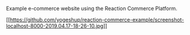 Example e-commerce website using the Reaction Commerce Platform.

[[https://github.com/yogeshup/reaction-commerce-example/screenshot-localhost-8000-2019.04.17-18-26-10.jpg]]
